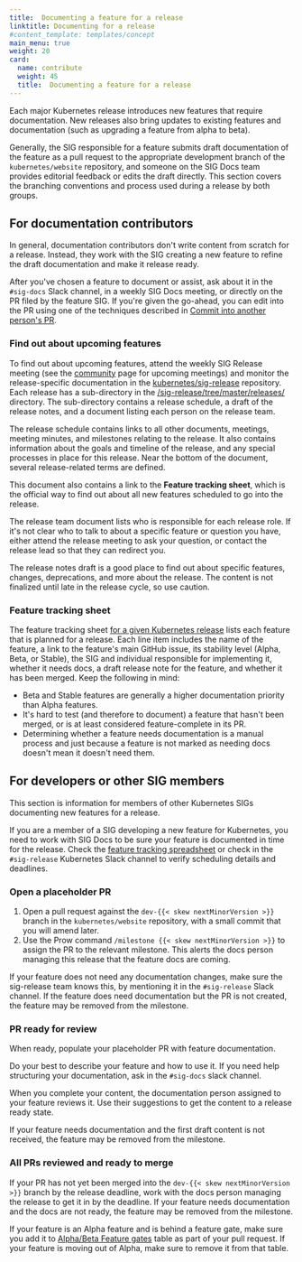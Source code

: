 ```yaml
---
title:  Documenting a feature for a release
linktitle: Documenting for a release
#content_template: templates/concept
main_menu: true
weight: 20
card:
  name: contribute
  weight: 45
  title:  Documenting a feature for a release
---
```

<!-- overview -->

Each major Kubernetes release introduces new features that require documentation. New releases also bring updates to existing features and documentation (such as upgrading a feature from alpha to beta).

Generally, the SIG responsible for a feature submits draft documentation of the
feature as a pull request to the appropriate development branch of the
`kubernetes/website` repository, and someone on the SIG Docs team provides
editorial feedback or edits the draft directly. This section covers the branching
conventions and process used during a release by both groups.



<!-- body -->

## For documentation contributors

In general, documentation contributors don't write content from scratch for a release.
Instead, they work with the SIG creating a new feature to refine the draft documentation and make it release ready.

After you've chosen a feature to document or assist, ask about it in the `#sig-docs`
Slack channel, in a weekly SIG Docs meeting, or directly on the PR filed by the
feature SIG. If you're given the go-ahead, you can edit into the PR using one of
the techniques described in
[Commit into another person's PR](/docs/contribute/review/for-approvers/#commit-into-another-persons-pr).

### Find out about upcoming features

To find out about upcoming features, attend the weekly SIG Release meeting (see
the [community](https://kubernetes.io/community/) page for upcoming meetings)
and monitor the release-specific documentation
in the [kubernetes/sig-release](https://github.com/kubernetes/sig-release/)
repository. Each release has a sub-directory in the [/sig-release/tree/master/releases/](https://github.com/kubernetes/sig-release/tree/master/releases)
directory. The sub-directory contains a release schedule, a draft of the release
notes, and a document listing each person on the release team.

The release schedule contains links to all other documents, meetings,
meeting minutes, and milestones relating to the release. It also contains
information about the goals and timeline of the release, and any special
processes in place for this release. Near the bottom of the document, several
release-related terms are defined.

This document also contains a link to the **Feature tracking sheet**, which is
the official way to find out about all new features scheduled to go into the
release.

The release team document lists who is responsible for each release role. If
it's not clear who to talk to about a specific feature or question you have,
either attend the release meeting to ask your question, or contact the release
lead so that they can redirect you.

The release notes draft is a good place to find out about
specific features, changes, deprecations, and more about the release. The
content is not finalized until late in the release cycle, so use caution.

### Feature tracking sheet

The feature tracking sheet [for a given Kubernetes release](https://github.com/kubernetes/sig-release/tree/master/releases)
lists each feature that is planned for a release.
Each line item includes the name of the feature, a link to the feature's main
GitHub issue, its stability level (Alpha, Beta, or Stable), the SIG and
individual responsible for implementing it, whether it
needs docs, a draft release note for the feature, and whether it has been
merged. Keep the following in mind:

- Beta and Stable features are generally a higher documentation priority than
  Alpha features.
- It's hard to test (and therefore to document) a feature that hasn't been merged,
  or is at least considered feature-complete in its PR.
- Determining whether a feature needs documentation is a manual process and
  just because a feature is not marked as needing docs doesn't mean it doesn't
  need them.

## For developers or other SIG members

This section is information for members of other Kubernetes SIGs documenting new features
for a release.

If you are a member of a SIG developing a new feature for Kubernetes, you need
to work with SIG Docs to be sure your feature is documented in time for the
release. Check the
[feature tracking spreadsheet](https://github.com/kubernetes/sig-release/tree/master/releases)
or check in the `#sig-release` Kubernetes Slack channel to verify scheduling details and
deadlines.

### Open a placeholder PR

1. Open a pull request against the
`dev-{{< skew nextMinorVersion >}}` branch in the `kubernetes/website` repository, with a small
commit that you will amend later.
2. Use the Prow command `/milestone {{< skew nextMinorVersion >}}` to
assign the PR to the relevant milestone. This alerts the docs person managing
this release that the feature docs are coming.

If your feature does not need
any documentation changes, make sure the sig-release team knows this, by
mentioning it in the `#sig-release` Slack channel. If the feature does need
documentation but the PR is not created, the feature may be removed from the
milestone.

### PR ready for review

When ready, populate your placeholder PR with feature documentation.

Do your best to describe your feature and how to use it. If you need help structuring your documentation, ask in the `#sig-docs` slack channel.

When you complete your content, the documentation person assigned to your feature reviews it. Use their suggestions to get the content to a release ready state.

If your feature needs documentation and the first draft
content is not received, the feature may be removed from the milestone.

### All PRs reviewed and ready to merge

If your PR has not yet been merged into the `dev-{{< skew nextMinorVersion >}}` branch by the release deadline, work with the
docs person managing the release to get it in by the deadline. If your feature needs
documentation and the docs are not ready, the feature may be removed from the
milestone.

If your feature is an Alpha feature and is behind a feature gate, make sure you
add it to [Alpha/Beta Feature gates](/docs/reference/command-line-tools-reference/feature-gates/#feature-gates-for-alpha-or-beta-features) table
as part of your pull request. If your feature is moving out of Alpha, make sure to
remove it from that table.


